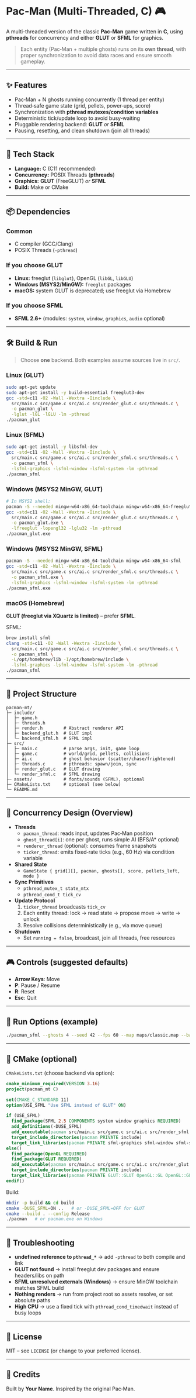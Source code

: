 # Pac‑Man (Multi‑Threaded, C) 🎮

A multi-threaded version of the classic **Pac‑Man** game written in **C**, using **pthreads** for concurrency and either **GLUT** or **SFML** for graphics.

> Each entity (Pac‑Man + multiple ghosts) runs on its **own thread**, with proper synchronization to avoid data races and ensure smooth gameplay.

---

## ✨ Features
- Pac‑Man + N ghosts running concurrently (1 thread per entity)
- Thread‑safe game state (grid, pellets, power‑ups, score)
- Synchronization with **pthread mutexes/condition variables**
- Deterministic tick/update loop to avoid busy‑waiting
- Pluggable rendering backend: **GLUT** *or* **SFML**
- Pausing, resetting, and clean shutdown (join all threads)

---

## 🧩 Tech Stack
- **Language:** C (C11 recommended)
- **Concurrency:** POSIX Threads (**pthreads**)
- **Graphics:** **GLUT** (FreeGLUT) *or* **SFML**
- **Build:** Make or CMake

---

## 📦 Dependencies

### Common
- C compiler (GCC/Clang)
- POSIX Threads (`-pthread`)

### If you choose **GLUT**
- **Linux:** freeglut (`libglut`), OpenGL (`libGL`, `libGLU`)
- **Windows (MSYS2/MinGW):** `freeglut` packages
- **macOS:** system GLUT is deprecated; use freeglut via Homebrew

### If you choose **SFML**
- **SFML 2.6+** (modules: `system`, `window`, `graphics`, `audio` optional)

---

## 🛠️ Build & Run

> Choose **one** backend. Both examples assume sources live in `src/`.

### Linux (GLUT)
```bash
sudo apt-get update
sudo apt-get install -y build-essential freeglut3-dev
gcc -std=c11 -O2 -Wall -Wextra -Iinclude \
  src/main.c src/game.c src/ai.c src/render_glut.c src/threads.c \
  -o pacman_glut \
  -lglut -lGL -lGLU -lm -pthread
./pacman_glut
```

### Linux (SFML)
```bash
sudo apt-get install -y libsfml-dev
gcc -std=c11 -O2 -Wall -Wextra -Iinclude \
  src/main.c src/game.c src/ai.c src/render_sfml.c src/threads.c \
  -o pacman_sfml \
  -lsfml-graphics -lsfml-window -lsfml-system -lm -pthread
./pacman_sfml
```

### Windows (MSYS2 MinGW, GLUT)
```bash
# In MSYS2 shell:
pacman -S --needed mingw-w64-x86_64-toolchain mingw-w64-x86_64-freeglut
gcc -std=c11 -O2 -Wall -Wextra -Iinclude \
  src/main.c src/game.c src/ai.c src/render_glut.c src/threads.c \
  -o pacman_glut.exe \
  -lfreeglut -lopengl32 -lglu32 -lm -pthread
./pacman_glut.exe
```

### Windows (MSYS2 MinGW, SFML)
```bash
pacman -S --needed mingw-w64-x86_64-toolchain mingw-w64-x86_64-sfml
gcc -std=c11 -O2 -Wall -Wextra -Iinclude \
  src/main.c src/game.c src/ai.c src/render_sfml.c src/threads.c \
  -o pacman_sfml.exe \
  -lsfml-graphics -lsfml-window -lsfml-system -lm -pthread
./pacman_sfml.exe
```

### macOS (Homebrew)

**GLUT (freeglut via XQuartz is limited)** – prefer **SFML**.

SFML:
```bash
brew install sfml
clang -std=c11 -O2 -Wall -Wextra -Iinclude \
  src/main.c src/game.c src/ai.c src/render_sfml.c src/threads.c \
  -o pacman_sfml \
  -L/opt/homebrew/lib -I/opt/homebrew/include \
  -lsfml-graphics -lsfml-window -lsfml-system -lm -pthread
./pacman_sfml
```

---

## 🧱 Project Structure
```
pacman-mt/
├─ include/
│  ├─ game.h
│  ├─ threads.h
│  ├─ render.h        # Abstract renderer API
│  ├─ backend_glut.h  # GLUT impl
│  └─ backend_sfml.h  # SFML impl
├─ src/
│  ├─ main.c          # parse args, init, game loop
│  ├─ game.c          # world/grid, pellets, collisions
│  ├─ ai.c            # ghost behavior (scatter/chase/frightened)
│  ├─ threads.c       # pthreads: spawn/join, sync
│  ├─ render_glut.c   # GLUT drawing
│  └─ render_sfml.c   # SFML drawing
├─ assets/            # fonts/sounds (SFML), optional
├─ CMakeLists.txt     # optional (see below)
└─ README.md
```

---

## 🧠 Concurrency Design (Overview)
- **Threads**
  - `pacman_thread`: reads input, updates Pac‑Man position
  - `ghost_thread[i]`: one per ghost, runs simple AI (BFS/A* optional)
  - `renderer_thread` (optional): consumes frame snapshots
  - `ticker_thread`: emits fixed‑rate ticks (e.g., 60 Hz) via condition variable
- **Shared State**
  - `GameState { grid[][], pacman, ghosts[], score, pellets_left, mode }`
- **Sync Primitives**
  - `pthread_mutex_t state_mtx`
  - `pthread_cond_t tick_cv`
- **Update Protocol**
  1. `ticker_thread` broadcasts `tick_cv`
  2. Each entity thread: lock → read state → propose move → write → unlock
  3. Resolve collisions deterministically (e.g., via move queue)
- **Shutdown**
  - Set `running = false`, broadcast, join all threads, free resources

---

## 🎮 Controls (suggested defaults)
- **Arrow Keys**: Move
- **P**: Pause / Resume
- **R**: Reset
- **Esc**: Quit

---

## 🧪 Run Options (example)
```bash
./pacman_sfml --ghosts 4 --seed 42 --fps 60 --map maps/classic.map --backend sfml
```

---

## 🧰 CMake (optional)
`CMakeLists.txt` (choose backend via option):
```cmake
cmake_minimum_required(VERSION 3.16)
project(pacman_mt C)

set(CMAKE_C_STANDARD 11)
option(USE_SFML "Use SFML instead of GLUT" ON)

if (USE_SFML)
  find_package(SFML 2.5 COMPONENTS system window graphics REQUIRED)
  add_definitions(-DUSE_SFML)
  add_executable(pacman src/main.c src/game.c src/ai.c src/render_sfml.c src/threads.c)
  target_include_directories(pacman PRIVATE include)
  target_link_libraries(pacman PRIVATE sfml-graphics sfml-window sfml-system m pthread)
else()
  find_package(OpenGL REQUIRED)
  find_package(GLUT REQUIRED)
  add_executable(pacman src/main.c src/game.c src/ai.c src/render_glut.c src/threads.c)
  target_include_directories(pacman PRIVATE include)
  target_link_libraries(pacman PRIVATE GLUT::GLUT OpenGL::GL OpenGL::GLU m pthread)
endif()
```

Build:
```bash
mkdir -p build && cd build
cmake -DUSE_SFML=ON ..   # or -DUSE_SFML=OFF for GLUT
cmake --build . --config Release
./pacman   # or pacman.exe on Windows
```

---

## 🐛 Troubleshooting
- **undefined reference to `pthread_*`** → add `-pthread` to both compile and link
- **GLUT not found** → install freeglut dev packages and ensure headers/libs on path
- **SFML unresolved externals (Windows)** → ensure MinGW toolchain matches SFML build
- **Nothing renders** → run from project root so assets resolve, or set absolute paths
- **High CPU** → use a fixed tick with `pthread_cond_timedwait` instead of busy loops

---

## 📄 License
MIT – see `LICENSE` (or change to your preferred license).

---

## 🙌 Credits
Built by **Your Name**. Inspired by the original Pac‑Man.
